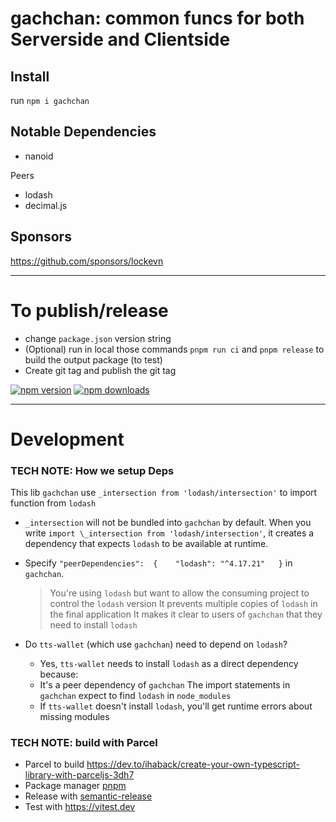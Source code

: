 # gachchan: common funcs for both Serverside and Clientside

## Install

run `npm i gachchan`

## Notable Dependencies

- nanoid

Peers

- lodash
- decimal.js

## Sponsors

https://github.com/sponsors/lockevn

---

# To publish/release

- change `package.json` version string
- (Optional) run in local those commands `pnpm run ci` and `pnpm release` to build the output package (to test)
- Create git tag and publish the git tag

[![npm version](https://badgen.net/npm/v/gachchan)](https://npm.im/gachchan) [![npm downloads](https://badgen.net/npm/dt/gachchan)](https://npm.im/gachchan)

---

# Development

### TECH NOTE: How we setup Deps

This lib `gachchan` use `_intersection from 'lodash/intersection'` to import function from `lodash`

- `_intersection` will not be bundled into `gachchan` by default. When you write `import \_intersection from 'lodash/intersection'`, it creates a dependency that expects `lodash` to be available at runtime.

- Specify `"peerDependencies":  {    "lodash": "^4.17.21"   }`​ in `gachchan`.

  > You're using `lodash` but want to allow the consuming project to control the `lodash` version
  > It prevents multiple copies of `lodash` in the final application
  > It makes it clear to users of `gachchan` that they need to install `lodash`

- Do `tts-wallet` (which use `gachchan`) need to depend on `lodash`?

  - Yes, `tts-wallet` needs to install `lodash` as a direct dependency because:
  - It's a peer dependency of `gachchan`
    The import statements in `gachchan` expect to find `lodash` in `node_modules`
  - If `tts-wallet` doesn't install `lodash`, you'll get runtime errors about missing modules

### TECH NOTE: build with Parcel

- Parcel to build https://dev.to/ihaback/create-your-own-typescript-library-with-parceljs-3dh7
- Package manager [pnpm](https://pnpm.js.org/)
- Release with [semantic-release](https://npm.im/semantic-release)
- Test with https://vitest.dev
